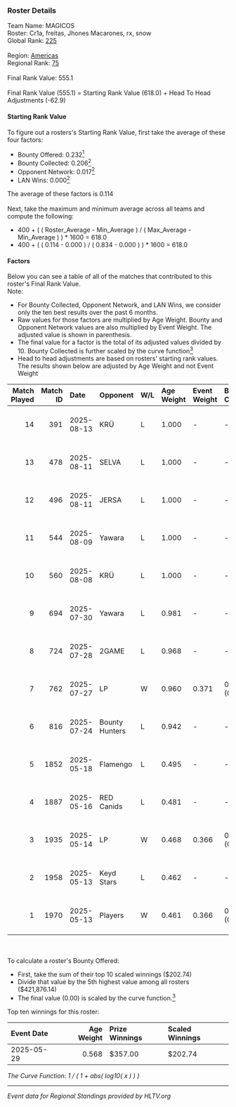 ### Roster Details<br />
Team Name: MAGICOS<br />
Roster: Cr1a, freitas, Jhones Macarones, rx, snow<br />
Global Rank: [225](../../standings_global_2025_09_01.md)<br />
<br />
Region: [Americas]( ../../standings_americas_2025_09_01.md)<br />
Regional Rank: [75]( ../../standings_americas_2025_09_01.md)<br />
<br />
Final Rank Value:  555.1<br />
<br />
Final Rank Value (555.1) = Starting Rank Value (618.0) + Head To Head Adjustments (-62.9)<br />

#### Starting Rank Value<br />
To figure out a rosters's Starting Rank Value, first take the average of these four factors:<br />
- Bounty Offered: 0.232[<sup>1</sup>](#table2)
- Bounty Collected: 0.206[<sup>2</sup>](#table1)
- Opponent Network: 0.017[<sup>2</sup>](#table1)
- LAN Wins: 0.000[<sup>2</sup>](#table1)

The average of these factors is 0.114<br />
<br />
Next, take the maximum and minimum average across all teams and compute the following:<br />
- 400 + ( ( Roster_Average - Min_Average ) / ( Max_Average - Min_Average ) ) * 1600 = 618.0
- 400 + ( ( 0.114 - 0.000 ) / ( 0.834 - 0.000 ) ) * 1600 = 618.0


#### Factors<br />
Below you can see a table of all of the matches that contributed to this roster's Final Rank Value.<br />
Note:<br />

- For Bounty Collected, Opponent Network, and LAN Wins, we consider only the ten best results over the past 6 months.
- Raw values for those factors are multiplied by Age Weight. Bounty and Opponent Network values are also multiplied by Event Weight. The adjusted value is shown in parenthesis.
- The final value for a factor is the total of its adjusted values divided by 10. Bounty Collected is further scaled by the curve function[<sup>3</sup>](#curveFunction)
- Head to head adjustments are based on rosters' starting rank values. The results shown below are adjusted by Age Weight and not Event Weight
<span id="table1"></span><br />


| Match Played | Match ID | Date       | Opponent       | W/L | Age Weight | Event Weight | Bounty Collected | Opponent Network | LAN Wins  | H2H Adj. | Roster                                        |
| -: | -: | :- | :- | :- | :- | :- | :- | :- | :- | -: | :- |
|           14 |      391 | 2025-08-13 | KRÜ            | L   | 1.000      | -            | -                | -                | -         |    -8.05 | Cr1a, freitas, Jhones Macarones, rx, snow     |
|           13 |      478 | 2025-08-11 | SELVA          | L   | 1.000      | -            | -                | -                | -         |    -8.03 | Cr1a, freitas, Jhones Macarones, rx, snow     |
|           12 |      496 | 2025-08-11 | JERSA          | L   | 1.000      | -            | -                | -                | -         |   -20.68 | BALEROSTYLE, Cr1a, Jhones Macarones, rx, snow |
|           11 |      544 | 2025-08-09 | Yawara         | L   | 1.000      | -            | -                | -                | -         |   -10.15 | BALEROSTYLE, Cr1a, Jhones Macarones, rx, snow |
|           10 |      560 | 2025-08-08 | KRÜ            | L   | 1.000      | -            | -                | -                | -         |   -10.38 | BALEROSTYLE, Cr1a, Jhones Macarones, rx, snow |
|            9 |      694 | 2025-07-30 | Yawara         | L   | 0.981      | -            | -                | -                | -         |   -12.91 | Cr1a, freitas, Jhones Macarones, rx, snow     |
|            8 |      724 | 2025-07-28 | 2GAME          | L   | 0.968      | -            | -                | -                | -         |    -7.80 | Cr1a, freitas, Jhones Macarones, rx, snow     |
|            7 |      762 | 2025-07-27 | LP             | W   | 0.960      | 0.371        | 0.003 (0.001)    | 0.245 (0.087)    | 0 (0.000) |    18.76 | Cr1a, freitas, Jhones Macarones, rx, snow     |
|            6 |      816 | 2025-07-24 | Bounty Hunters | L   | 0.942      | -            | -                | -                | -         |    -9.16 | Cr1a, freitas, Jhones Macarones, rx, snow     |
|            5 |     1852 | 2025-05-18 | Flamengo       | L   | 0.495      | -            | -                | -                | -         |    -3.54 | Cr1a, ghosT1, Jhones Macarones, rx, snow      |
|            4 |     1887 | 2025-05-16 | RED Canids     | L   | 0.481      | -            | -                | -                | -         |    -3.68 | Cr1a, ghosT1, Jhones Macarones, rx, snow      |
|            3 |     1935 | 2025-05-14 | LP             | W   | 0.468      | 0.366        | 0.003 (0.000)    | 0.245 (0.042)    | 0 (0.000) |     9.20 | Cr1a, ghosT1, Jhones Macarones, rx, snow      |
|            2 |     1958 | 2025-05-13 | Keyd Stars     | L   | 0.462      | -            | -                | -                | -         |    -4.72 | Cr1a, ghosT1, Jhones Macarones, rx, snow      |
|            1 |     1970 | 2025-05-13 | Players        | W   | 0.461      | 0.366        | 0.000 (0.000)    | 0.238 (0.040)    | 0 (0.000) |     8.24 | Cr1a, ghosT1, Jhones Macarones, rx, snow      |

<br />
<span id="table2"></span><br />
To calculate a roster's Bounty Offered:<br />

- First, take the sum of their top 10 scaled winnings ($202.74)
- Divide that value by the 5th highest value among all rosters ($421,876.14)
- The final value (0.00) is scaled by the curve function.[<sup>3</sup>](#curveFunction)

Top ten winnings for this roster:<br />

| Event Date | Age Weight | Prize Winnings | Scaled Winnings |
| :- | -: | :- | :- |
| 2025-05-29 |      0.568 | $357.00        | $202.74         |


<span id="curveFunction"></span>_The Curve Function: 1 / ( 1 + abs( log10( x ) ) )_<br />

---
_Event data for Regional Standings provided by HLTV.org_<br />
